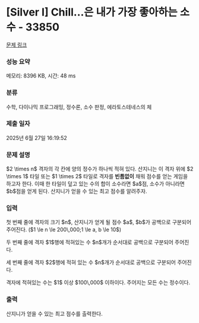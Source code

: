 # [Silver I] Chill...은 내가 가장 좋아하는 소수 - 33850 

[문제 링크](https://www.acmicpc.net/problem/33850) 

### 성능 요약

메모리: 8396 KB, 시간: 48 ms

### 분류

수학, 다이나믹 프로그래밍, 정수론, 소수 판정, 에라토스테네스의 체

### 제출 일자

2025년 6월 27일 16:19:52

### 문제 설명

<p>$2 \times n$ 격자의 각 칸에 양의 정수가 하나씩 적혀 있다. 산지니는 이 격자 위에 $2 \times 1$ 타일 또는 $1 \times 2$ 타일로 격자를 <strong>빈틈없이</strong> 채워 점수를 얻는 게임을 하고자 한다. 이때 한 타일이 덮고 있는 수의 합이 소수라면 $a$점, 소수가 아니라면 $b$점을 얻게 된다. 산지니가 얻을 수 있는 최고 점수를 알려주자.</p>

### 입력 

 <p>첫 번째 줄에 격자의 크기 $n$, 산지니가 얻게 될 점수 $a$, $b$가 공백으로 구분되어 주어진다. ($1 \le n \le 200\,000;1 \le a, b \le 10$)</p>

<p>두 번째 줄에 격자 $1$행에 적혀있는 수 $n$개가 순서대로 공백으로 구분되어 주어진다.</p>

<p>세 번째 줄에 격자 $2$행에 적혀 있는 수 $n$개가 순서대로 공백으로 구분되어 주어진다. </p>

<p>격자에 적혀있는 수는 $1$ 이상 $100\,000$ 이하이다. 주어지는 모든 수는 정수이다.</p>

### 출력 

 <p>산지니가 얻을 수 있는 최고 점수를 출력한다.</p>

